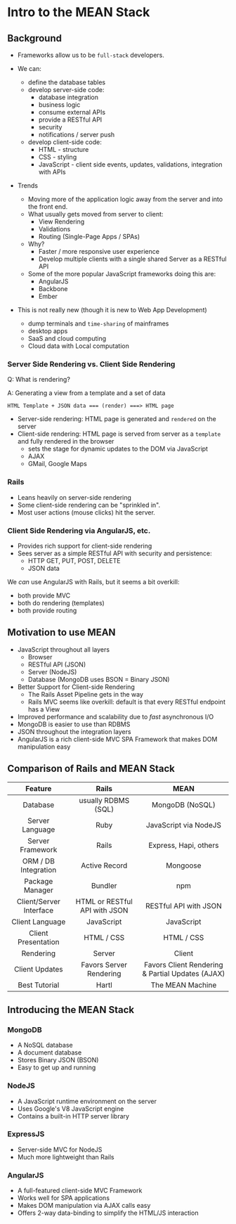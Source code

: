 # Intro to the MEAN Stack

## Background

* Frameworks allow us to be `full-stack` developers.
* We can:
  - define the database tables
  - develop server-side code:
     * database integration
     * business logic
     * consume external APIs
     * provide a RESTful API
     * security
     * notifications / server push
  - develop client-side code:
     * HTML       - structure
     * CSS        - styling
     * JavaScript - client side events, updates, validations, integration with APIs

* Trends
  - Moving more of the application logic away from the server and into the front end.
  - What usually gets moved from server to client:
      * View Rendering
      * Validations
      * Routing (Single-Page Apps / SPAs)
  - Why?
      * Faster / more responsive user experience
      * Develop multiple clients with a single shared Server as a RESTful API
  - Some of the more popular JavaScript frameworks doing this are:
      * AngularJS
      * Backbone
      * Ember

* This is not really new (though it is new to Web App Development)
  - dump terminals and `time-sharing` of mainframes
  - desktop apps
  - SaaS and cloud computing
  - Cloud data with Local computation

### Server Side Rendering vs. Client Side Rendering

Q: What is rendering?

A: Generating a view from a template and a set of data

    HTML Template + JSON data === (render) ===> HTML page

* Server-side rendering: HTML page is generated and `rendered` on the server
* Client-side rendering: HTML page is served from server as a `template` and fully rendered in the browser
  - sets the stage for dynamic updates to the DOM via JavaScript
  - AJAX
  - GMail, Google Maps

### Rails

* Leans heavily on server-side rendering
* Some client-side rendering can be "sprinkled in".
* Most user actions (mouse clicks) hit the server.

### Client Side Rendering via AngularJS, etc.

* Provides rich support for client-side rendering
* Sees server as a simple RESTful API with security and persistence:
  - HTTP GET, PUT, POST, DELETE
  - JSON data

We *can* use AngularJS with Rails, but it seems a bit overkill:

* both provide MVC
* both do rendering (templates)
* both provide routing

## Motivation to use MEAN

* JavaScript throughout all layers
  - Browser
  - RESTful API (JSON)
  - Server (NodeJS)
  - Database (MongoDB uses BSON = Binary JSON)
* Better Support for Client-side Rendering
  - The Rails Asset Pipeline gets in the way
  - Rails MVC seems like overkill: default is that every RESTful endpoint has a View
* Improved performance and scalability due to *fast* asynchronous I/O
* MongoDB is easier to use than RDBMS
* JSON throughout the integration layers
* AngularJS is a rich client-side MVC SPA Framework that makes DOM manipulation easy

## Comparison of Rails and MEAN Stack


|        Feature          |          Rails                |              MEAN              |
|:-----------------------:|:-----------------------------:|:------------------------------:|
| Database                | usually RDBMS (SQL)           | MongoDB (NoSQL)                |
| Server Language         | Ruby                          | JavaScript via NodeJS          |
| Server Framework        | Rails                         | Express, Hapi, others          |
| ORM / DB Integration    | Active Record                 | Mongoose                       |
| Package Manager         | Bundler                       | npm                            |
| Client/Server Interface | HTML or RESTful API with JSON | RESTful API with JSON          |
| Client Language         | JavaScript                    | JavaScript                     |
| Client Presentation     | HTML / CSS                    | HTML / CSS                     |
| Rendering               | Server                        | Client                         |
| Client Updates          | Favors Server Rendering       | Favors Client Rendering & Partial Updates (AJAX)  |
| Best Tutorial | Hartl | The MEAN Machine |


## Introducing the MEAN Stack

### MongoDB

* A NoSQL database
* A document database
* Stores Binary JSON (BSON)
* Easy to get up and running

### NodeJS

* A JavaScript runtime environment on the server
* Uses Google's V8 JavaScript engine
* Contains a built-in HTTP server library

### ExpressJS

* Server-side MVC for NodeJS
* Much more lightweight than Rails

### AngularJS

* A full-featured client-side MVC Framework
* Works well for SPA applications
* Makes DOM manipulation via AJAX calls easy
* Offers 2-way data-binding to simplify the HTML/JS interaction
